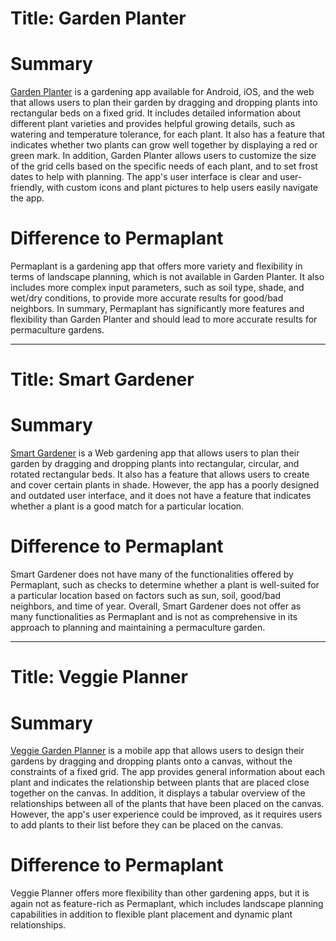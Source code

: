 # Title: Garden Planter

# Summary
[Garden Planter](https://planter.garden/gardens) is a gardening app available for Android, iOS, and the web that allows users to plan their garden by dragging and dropping plants into rectangular beds on a fixed grid. 
It includes detailed information about different plant varieties and provides helpful growing details, such as watering and temperature tolerance, for each plant. 
It also has a feature that indicates whether two plants can grow well together by displaying a red or green mark. 
In addition, Garden Planter allows users to customize the size of the grid cells based on the specific needs of each plant, and to set frost dates to help with planning. 
The app's user interface is clear and user-friendly, with custom icons and plant pictures to help users easily navigate the app.

# Difference to Permaplant
Permaplant is a gardening app that offers more variety and flexibility in terms of landscape planning, which is not available in Garden Planter. 
It also includes more complex input parameters, such as soil type, shade, and wet/dry conditions, to provide more accurate results for good/bad neighbors.
In summary, Permaplant has significantly more features and flexibility than Garden Planter and should lead to more accurate results for permaculture gardens.

---

# Title: Smart Gardener

# Summary
[Smart Gardener](https://www.smartgardener.com/) is a Web gardening app that allows users to plan their garden by dragging and dropping plants into rectangular, circular, and rotated rectangular beds. 
It also has a feature that allows users to create and cover certain plants in shade. 
However, the app has a poorly designed and outdated user interface, and it does not have a feature that indicates whether a plant is a good match for a particular location.

# Difference to Permaplant
Smart Gardener does not have many of the functionalities offered by Permaplant, such as checks to determine whether a plant is well-suited for a particular location based on factors such as sun, soil, good/bad neighbors, and time of year. 
Overall, Smart Gardener does not offer as many functionalities as Permaplant and is not as comprehensive in its approach to planning and maintaining a permaculture garden.

---

# Title: Veggie Planner

# Summary
[Veggie Garden Planner](https://play.google.com/store/apps/details?id=com.bentosoftware.gartenplaner&hl=gsw&gl=US) is a mobile app that allows users to design their gardens by dragging and dropping plants onto a canvas, without the constraints of a fixed grid. 
The app provides general information about each plant and indicates the relationship between plants that are placed close together on the canvas. 
In addition, it displays a tabular overview of the relationships between all of the plants that have been placed on the canvas. 
However, the app's user experience could be improved, as it requires users to add plants to their list before they can be placed on the canvas.

# Difference to Permaplant
Veggie Planner offers more flexibility than other gardening apps, but it is again not as feature-rich as Permaplant, which includes landscape planning capabilities in addition to flexible plant placement and dynamic plant relationships.